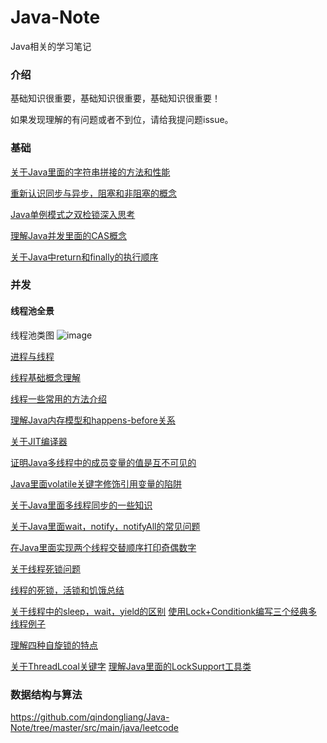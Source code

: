 # Java-Note
Java相关的学习笔记

### 介绍

基础知识很重要，基础知识很重要，基础知识很重要！

如果发现理解的有问题或者不到位，请给我提问题issue。

### 基础

[关于Java里面的字符串拼接的方法和性能](http://mp.weixin.qq.com/s?__biz=MzAxMzE4MDI0NQ==&mid=2650336017&idx=1&sn=e3408392c4f443438aae0f4072f852da&chksm=83aac72bb4dd4e3d9edb6111633cef2dad3059158bd25ce151c912899c34d24c9b9ec5eb9e4e#rd)

[重新认识同步与异步，阻塞和非阻塞的概念](https://mp.weixin.qq.com/s?__biz=MzAxMzE4MDI0NQ==&mid=2650336029&idx=1&sn=bc1f040e4bc297dbf1adb2549599b47e&chksm=83aac727b4dd4e3119e6348616a25b5b079a94889d16cdf7bdebd17948c79e835cbea87f5aca#rd)

[Java单例模式之双检锁深入思考](https://mp.weixin.qq.com/s?__biz=MzAxMzE4MDI0NQ==&mid=2650336033&idx=1&sn=ea8ad565ba06469a31b7463a2bb137a9&chksm=83aac71bb4dd4e0d6c9d59b25bda654dd1bbbd2a11884f577e4ce9589eb29cfb8ae52a023c33#rd)

[理解Java并发里面的CAS概念](https://mp.weixin.qq.com/s?__biz=MzAxMzE4MDI0NQ==&mid=2650336061&idx=1&sn=9a8201eebda9ac2bf8e6386652542b18&chksm=83aac707b4dd4e11c704cca35952d31b479d084e38629331719aa7c25bc2c4dfb1a379f023b6#rd)

[关于Java中return和finally的执行顺序](https://mp.weixin.qq.com/s?__biz=MzAxMzE4MDI0NQ==&tempkey=OTY2X0dwYUdpVld2TzBobGg4WWE4aXZJeEdnTzRqdWVPajlBRlhXT2dRUzBpRlFpTHRPMU1zTTByS1F2Z2d1MWFNaGllakFZOEI3OVR0VndSbkdnTy1hdDNSTnhlZXNjU3FRbkpoMmpHYlBNRFkwQzFMem9UOUI2alVlSkxmSC0zZFZqUG9ZOHdCREhXd0QxdmlrYXZzMk1VSUQ5SXJzdnF1RGhWSVF5d2d%2Bfg%3D%3D&chksm=03aac77d34dd4e6bd187d2cfddf3ed658f5c007985fdcbafa84d348b51605e15fa01429f47e3#rd)




### 并发

#### 线程池全景

线程池类图
![image](https://github.com/qindongliang/Java-Note/blob/master/src/main/resources/pic/threadpool_v2.jpg)

[进程与线程](http://mp.weixin.qq.com/s?__biz=MzAxMzE4MDI0NQ==&mid=2650335998&idx=1&sn=33ec033a05a312cdbd8054dc68cc922d&chksm=83aac6c4b4dd4fd2d79898ceea02afa1d593cbf5e8dd3c768a270ad723b9df935770d229b322#rd)

[线程基础概念理解](https://mp.weixin.qq.com/s?__biz=MzAxMzE4MDI0NQ==&mid=2650335993&idx=1&sn=90d11add23f427bea2eb5330967f3512&chksm=83aac6c3b4dd4fd5989d5ed0f28483cbc2262c64fbfa30b9d0295581f1a3de77409434adc668#rd)

[线程一些常用的方法介绍](https://github.com/qindongliang/qindongliang.github.io/blob/master/_posts/2018-06-27-Java%E7%BA%BF%E7%A8%8B%E7%9A%84%E5%9F%BA%E6%9C%AC%E7%9F%A5%E8%AF%86%E6%80%BB%E7%BB%93.md)

[理解Java内存模型和happens-before关系](http://mp.weixin.qq.com/s?__biz=MzAxMzE4MDI0NQ==&mid=2650336013&idx=1&sn=49879efe375c678d234c39b549057940&chksm=83aac737b4dd4e217ad316abaa586bd6b7c67ffbc08ea6e9acaba0b4005f9d15086926fb0de8#rd)

[关于JIT编译器](http://mp.weixin.qq.com/s?__biz=MzAxMzE4MDI0NQ==&mid=2650336006&idx=1&sn=c928550a172b982d7917c3d250468336&chksm=83aac73cb4dd4e2a700044e59b4200485c541aacd0ab0c6cc6482b80def2cefec66518eeb568#rd)

[证明Java多线程中的成员变量的值是互不可见的](http://mp.weixin.qq.com/s?__biz=MzAxMzE4MDI0NQ==&mid=2650336010&idx=1&sn=7fa6ab1e6b19d622697773e2ced5a0be&chksm=83aac730b4dd4e269bc3cec4a6fa7d93c15cce508e8633efbc1409f3855a173a35ca68776213#rd)

[Java里面volatile关键字修饰引用变量的陷阱](http://mp.weixin.qq.com/s?__biz=MzAxMzE4MDI0NQ==&mid=2650336021&idx=1&sn=67e5bb8bb804e3fb8f2161ad20305048&chksm=83aac72fb4dd4e3918f112a2b215956de72552576861c695861ec16f6af77b5f7ba1df22626c#rd)

[关于Java里面多线程同步的一些知识](https://mp.weixin.qq.com/s?__biz=MzAxMzE4MDI0NQ==&mid=2650336037&idx=1&sn=ae417a40a9e2c40a05e31dfab2974725&chksm=83aac71fb4dd4e0976d36b1ce6fe5ca01a9c325cf426bf0099d28d1e915e35e4f0ce12db2b16#rd)

[关于Java里面wait，notify，notifyAll的常见问题](https://mp.weixin.qq.com/s?__biz=MzAxMzE4MDI0NQ==&mid=2650336045&idx=1&sn=77e202b4ccc8a5a937c5c3188330c32b&chksm=83aac717b4dd4e0154bedfe427b06e6df1b224fe590fab20f737494014c04516191a2b5f7779#rd)

[在Java里面实现两个线程交替顺序打印奇偶数字](https://github.com/qindongliang/Java-Note/blob/master/src/main/java/concurrent/OddEvenPrintExample.java)

[关于线程死锁问题](https://mp.weixin.qq.com/s?__biz=MzAxMzE4MDI0NQ==&mid=2650336050&idx=1&sn=ae83d3cbf540ff4343f065e2f8eb14e9&chksm=83aac708b4dd4e1e26a81b5ced8942238de2d0ae865d3a4c0b735f0e5f6a1e74cb938348db06#rd)

[线程的死锁，活锁和饥饿总结](https://mp.weixin.qq.com/s?__biz=MzAxMzE4MDI0NQ==&tempkey=OTY1X1orRjkzbnIxQVhIcEFPYWlEbWw2ajZ6TUQ4UnpBS1VweTh2QnRxOHZ1RlBma2N4dkJxd3J0ZnY4V3J2a21mdDl2Ti14SmNUOUx0QnI1Mzh1cWZEaWd2SnNMRm1TZEQ2LWxvUVc4TzJaM25nNFJvekYtN2lYMUJHWWRZN19oVlQxXzFSb3ZYNy0tUW9XaHRPQkd2cHVEYXYzaExYVGM4Q2h5enR0UlF%2Bfg%3D%3D&chksm=03aac70f34dd4e193b01f5c2a5a3b451adefa48ea0375625455e0f846625304a928bb818cdbe#rd)

[关于线程中的sleep，wait，yield的区别](https://mp.weixin.qq.com/s?__biz=MzAxMzE4MDI0NQ==&mid=2650336057&idx=1&sn=5d28cc3c30e15e8397dc07936aa482fd&chksm=83aac703b4dd4e15a9cecd9313706207eb6fca13bd136e5506e6b6300725d72e5d2b3ce79ca8#rd)
[使用Lock+Conditionk编写三个经典多线程例子](https://mp.weixin.qq.com/s?__biz=MzAxMzE4MDI0NQ==&mid=2650336080&idx=1&sn=b9ddb02d687ed1908b1068b6159ef502&chksm=83aac76ab4dd4e7ce0f1f411c06ff666a04cade8662d3c3fafe74157438a7f7a89257f878d3c#rd)

[理解四种自旋锁的特点](https://mp.weixin.qq.com/s?__biz=MzAxMzE4MDI0NQ==&mid=2650336099&idx=1&sn=1118ea54112de6f9d1075d8721b82741&chksm=83aac759b4dd4e4f012e774f90cf91d3063dda5bebcdfcf05ad46a8a0cd0ffd71bbee912f8ef#rd)

[关于ThreadLcoal关键字](https://mp.weixin.qq.com/s?__biz=MzAxMzE4MDI0NQ==&mid=2650336103&idx=1&sn=5a5c7be10d79c36efa113c35548ff409&chksm=83aac75db4dd4e4bfc4a64886c46c3aceb0f0f37d9fdea8abef0ab04c8aecd0c417f67383cf5#rd)
[理解Java里面的LockSupport工具类](https://mp.weixin.qq.com/s?__biz=MzAxMzE4MDI0NQ==&mid=2650336106&idx=1&sn=176ad1716c630c2ada8fdb7a4d491d85&chksm=83aac750b4dd4e467c8d72d85439b54c2e03f1e18b46ab7969bc18010a49501c92c49431c395#rd)

### 数据结构与算法

https://github.com/qindongliang/Java-Note/tree/master/src/main/java/leetcode




